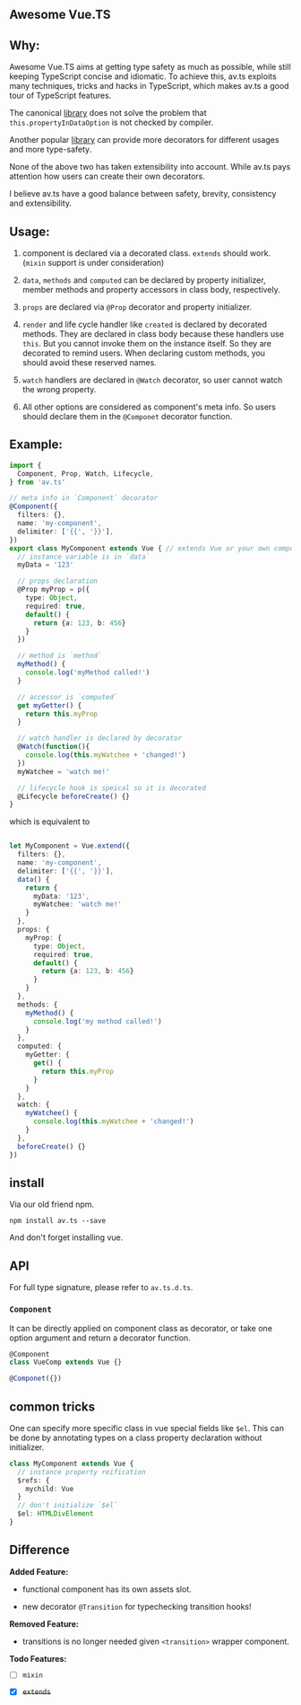 Awesome Vue.TS
-----

## Why:

Awesome Vue.TS aims at getting type safety as much as possible, while still keeping TypeScript concise and idiomatic.
To achieve this, av.ts exploits many techniques, tricks and hacks in TypeScript, which makes av.ts a good tour of TypeScript features.

The canonical [library](https://github.com/vuejs/vue-class-component) does not
solve the problem that `this.propertyInDataOption` is not checked by compiler.

Another popular [library](https://github.com/itsFrank/vue-typescript) can provide more
decorators for different usages and more type-safety.

None of the above two has taken extensibility into account.
While av.ts pays attention how users can create their own decorators.

I believe av.ts have a good balance between safety, brevity, consistency and extensibility.

## Usage:

1. component is declared via a decorated class. `extends` should work. (`mixin` support is under consideration)

2. `data`, `methods` and `computed` can be declared by property initializer, member methods and property accessors in class body, respectively.

3. `props` are declared via `@Prop` decorator and property initializer.

4. `render` and life cycle handler like `created` is declared by decorated methods. They are declared in class body because these handlers use `this`. But you cannot invoke them on the instance itself. So they are decorated to remind users. When declaring custom methods, you should avoid these reserved names.

5. `watch` handlers are declared in `@Watch` decorator, so user cannot watch the wrong property.

6. All other options are considered as component's meta info. So users should declare them in the `@Componet` decorator function.


## Example:

```typescript
import {
  Component, Prop, Watch, Lifecycle,
} from 'av.ts'

// meta info in `Component` decorator
@Component({
  filters: {},
  name: 'my-component',
  delimiter: ['{{', '}}'],
})
export class MyComponent extends Vue { // extends Vue or your own component
  // instance variable is in `data`
  myData = '123'

  // props declaration
  @Prop myProp = p({
    type: Object,
    required: true,
    default() {
      return {a: 123, b: 456}
    }
  })

  // method is `method`
  myMethod() {
    console.log('myMethod called!')
  }

  // accessor is `computed`
  get myGetter() {
    return this.myProp
  }

  // watch handler is declared by decorator
  @Watch(function(){
    console.log(this.myWatchee + 'changed!')
  })
  myWatchee = 'watch me!'

  // lifecycle hook is speical so it is decorated
  @Lifecycle beforeCreate() {}
}
```

which is equivalent to

```typescript

let MyComponent = Vue.extend({
  filters: {},
  name: 'my-component',
  delimiter: ['{{', '}}'],
  data() {
    return {
      myData: '123',
      myWatchee: 'watch me!'
    }
  },
  props: {
    myProp: {
      type: Object,
      required: true,
      default() {
        return {a: 123, b: 456}
      }
    }
  },
  methods: {
    myMethod() {
      console.log('my method called!')
    }
  },
  computed: {
    myGetter: {
      get() {
        return this.myProp
      }
    }
  },
  watch: {
    myWatchee() {
      console.log(this.myWatchee + 'changed!')
    }
  },
  beforeCreate() {}
})
```

## install

Via our old friend npm.

`npm install av.ts --save`

And don't forget installing vue.


## API

For full type signature, please refer to `av.ts.d.ts`.

### `Component`

It can be directly applied on component class as decorator, or take one option argument and return a decorator function.

```typescript
@Component
class VueComp extends Vue {}

@Componet({})
```

## common tricks
One can specify more specific class in vue special fields like `$el`. This can be done by annotating types on a class property declaration without initializer.

```typescript
class MyComponent extends Vue {
  // instance property reification
  $refs: {
    mychild: Vue
  }
  // don't initialize `$el`
  $el: HTMLDivElement
}
```


Difference
---

**Added Feature:**

* functional component has its own assets slot.

* new decorator `@Transition` for typechecking transition hooks!

**Removed Feature:**

* transitions is no longer needed given `<transition>` wrapper component.

**Todo Features:**

- [ ] `mixin`

- [x] ~~`extends`~~


